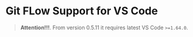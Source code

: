 # Git FLow Support for VS Code

> **Attention!!!**. From version 0.5.11 it requires latest VS Code `>=1.64.0`.
